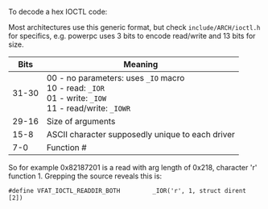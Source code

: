 To decode a hex IOCTL code:

Most architectures use this generic format, but check `include/ARCH/ioctl.h` for specifics, e.g. powerpc uses 3 bits to encode read/write and 13 bits for size.

| Bits | Meaning |
|------|---------|
| 31-30 | 00 - no parameters: uses `_IO` macro<br>10 - read: `_IOR`<br>01 - write: `_IOW`<br>11 - read/write: `_IOWR` |
| 29-16 | Size of arguments |
| 15-8  | ASCII character supposedly unique to each driver |
| 7-0   | Function # |

So for example 0x82187201 is a read with arg length of 0x218, character 'r' function 1. Grepping the source reveals this is:

```
#define VFAT_IOCTL_READDIR_BOTH         _IOR('r', 1, struct dirent [2])
```